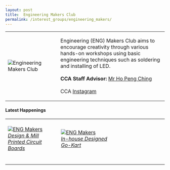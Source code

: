 ```yaml
---
layout: post
title:  Engineering Makers Club
permalink: /interest_groups/engineering_makers/
---
```


<div>
    <table>
        <tr>
            <td style="width:33%"><image src="{{site.baseurl}}/images/CCA_engmakers1.PNG" style="display:block;margin-left:auto;margin-right:auto;" alt="Engineering Makers Club"></image></td>
            <td>
                <p>
                    Engineering (ENG) Makers Club aims to encourage creativity through various hands-on workshops using basic engineering techniques such as soldering and installing of LED. <br>
                    <br>
                    <b>CCA Staff Advisor:</b> <a href="mailto:hopc@TP.EDU.SG">Mr Ho Peng Ching</a><br>
                    <br>
                    CCA <a href="https://www.instagram.com/tpemc/?hl=en">Instagram</a>
                </p>
            </td>
        </tr>
    </table>
</div>

#### Latest Happenings

<table>
    <tr>
        <td style="width:33%"><br>
            <a href="https://www.instagram.com/p/B78VXR2nz_Z/">
                <image src="{{site.baseurl}}/images/CCA_engmakers2.PNG" style="display:block;margin-left:auto;margin-right:auto;" alt="ENG Makers">
                <h6 style="margin-top:0%">Design & Mill Printed Circuit Boards</h6>
                </image>
            </a>
        </td>
        <td style="width:33%"><br>
            <a href="https://www.instagram.com/p/B7D1pyZHjv8/">
                <image src="{{site.baseurl}}/images/CCA_engmakers3.PNG" style="display:block;margin-left:auto;margin-right:auto;" alt="ENG Makers">
                <h6 style="margin-top:0%">In-house Designed Go-Kart</h6>
                </image>
            </a>
        </td>
        <td style="width:33%">
        </td>
     </tr>
</table>
